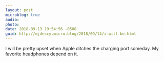 ```yaml
---
layout: post
microblog: true
audio: 
photo: 
date: 2018-09-13 19:54:56 -0500
guid: http://mjdescy.micro.blog/2018/09/14/i-will-be.html
---
```

I will be pretty upset when Apple ditches the charging port someday. My favorite headphones depend on it.
